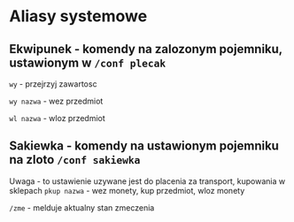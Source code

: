 # Aliasy systemowe

## Ekwipunek - komendy na zalozonym pojemniku, ustawionym w  `/conf plecak`
`wy` - przejrzyj zawartosc

`wy nazwa` - wez przedmiot

`wl nazwa` - wloz przedmiot
## Sakiewka - komendy na ustawionym pojemniku na zloto `/conf sakiewka`
Uwaga - to ustawienie uzywane jest do placenia za transport, kupowania w sklepach
`pkup nazwa` - wez monety, kup przedmiot, wloz monety


`/zme` - melduje aktualny stan zmeczenia
